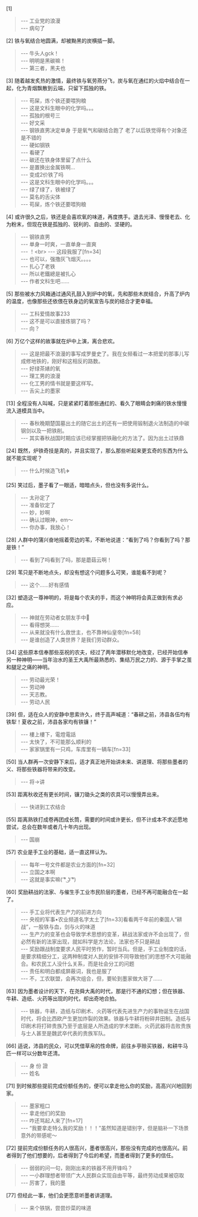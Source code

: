 
[1] 
>--- 工业党的浪漫<br>
>--- 病句了<br>

[2] 铁与氧结合地圆满，却被黝黑的炭横插一脚。
>--- 牛头人gck！<br>
>--- 明明是黑碳嘛！<br>
>--- 第三者，黑夫也<br>

[3] 随着越发炙热的激情，最终铁与氧劳燕分飞，炭与氧在通红的火焰中结合在一起，化为青烟飘散到云端，只留下孤独的铁。
>--- 苟屎，炼个铁还要喂狗粮<br>
>--- 这是文科生眼中的化学吗。。。<br>
>--- 孤独的根号三<br>
>--- 好文采<br>
>--- 钢铁直男决定单身 于是氧气和碳结合跑了 老了以后铁觉得有个对象还是不错的<br>
>--- 硬如钢铁<br>
>--- 看硬了<br>
>--- 碳还在铁身体里留了点什么<br>
>--- 是置换出金属铁啊…<br>
>--- 变成2价铁了吗<br>
>--- 这是文科生眼中的化学吗。。。<br>
>--- 绿了绿了，铁被绿了<br>
>--- 莫名的舌尖体<br>
>--- 苟屎，炼个铁还要喂狗粮<br>

[4] 或许很久之后，铁还是会喜欢氧的味道，再度携手。退去光泽、慢慢老去、化为粉末，但现在铁是孤独的、锐利的、自由的、坚硬的。
>--- 钢铁直男<br>
>--- 单身一时爽，一直单身一直爽<br>
>--- ！\<br>
>--- 这段我服了[fn=34]<br>
>--- 也可以，强撸灰飞烟灭。。。。<br>
>--- 扎心了老铁<br>
>--- 所以老鐵總是被扎心<br>
>--- 作者文科生吧……<br>

[5] 那些被水力风箱通过通风孔鼓入到炉中的氧，先和那些木炭结合，升高了炉内的温度，也像那些还依偎在铁身边的氧宣告与炭的结合才更幸福。
>--- 工科爱情故事233<br>
>--- 这不是可以直接炼钢了吗？<br>
>--- 向？<br>

[6] 万亿个这样的故事就在炉中上演，离合悲欢。
>--- 这是把最不浪漫的事写成罗曼史了。我在女频看过一本把爱的那事儿写成修地铁的，刚好和这相反的路数。<br>
>--- 好绿茶婊的氧<br>
>--- 理工男的浪漫<br>
>--- 化工男的情书就是要这样写。<br>
>--- 舌尖上的墨家<br>

[13] 全程没有人叫喊，只是紧紧盯着那些通红的、看久了眼睛会刺痛的铁水慢慢流入道模具当中。
>--- 春秋晚期楚国墓出土的随它出土的还有一把使用锻制退火法制造的中碳钢剑以及一把铁削。<br>
>--- 其实春秋战国时期应该已经掌握把铁融化的方法了。因为出土过铁鼎<br>

[24] 既然，炉铁奇技是真的，并且实现了，那么那些听起来更玄奇的东西为什么就不能实现呢？
>--- 什么时候造飞机✈️<br>

[25] 笑过后，墨子看了一眼适，暗暗点头，但也没有多说什么。
>--- 太孙定了<br>
>--- 准备钦定了<br>
>--- 妙，妙啊<br>
>--- 确认过眼神，em～<br>
>--- 你办事，我放心！<br>

[28] 人群中的蒲兴奋地摇着旁边的苇，不断地说道：“看到了吗？你看到了吗？那是铁！”
>--- 看到了吗看到了吗，那是蘑菇云啊！<br>

[29] 苇只是不断地点头，却没有想这个问题多么可笑，谁能看不到呢？
>--- 这个……好有感情<br>

[32] 塑造这一尊神明的，将是每个农夫的手，而这个神明将会真正做到有求必应。
>--- 神就在劳动者女朋友手中😤<br>
>--- 看得想哭……<br>
>--- 从来就没有什么救世主，也不靠神仙皇帝[fn=58]<br>
>--- 是谁创造了人类世界？是我们劳动群众。<br>

[34] 这些原本信奉那些巫祝的农夫，经过了两年潜移默化地改变，已经开始信奉另一种神明——当年治水的圣王大禹所最熟悉的、集结万民之力的、源于手掌之茧和腿足之痛的神明。
>--- 劳动最光荣！<br>
>--- 劳动神<br>
>--- 天志教。<br>
>--- 劳动人民<br>

[39] 但，适在众人的安静中思索许久，终于高声喊道：“春耕之前，沛县各伍均有铁犁！夏收之前，沛县各家均有铁镰！”
>--- 樓上樓下，電燈電話<br>
>--- 太快了，不可能那么顺利的<br>
>--- 家家锅里有一只鸡，车库里有一辆车[fn=33]<br>

[50] 当人群再一次安静下来后，适才真正地开始讲未来、讲道理、将那些墨者的义、将那些铁器将带来的改变。
>--- 将→讲<br>

[53] 距离秋收还有更长时间，镰刀锄头之类的农具可以慢慢弄出来。
>--- 快进到工农结合<br>

[55] 距离熟铁打成卷再团成长筒，需要的时间或许更长，但不计成本不求近愿地尝试，总会在数年或者几十年内出现。
>--- 国崩<br>

[57] 农业是手工业的基础，适一直这样认为。
>--- 每年一号文件都是农业方面的[fn=32]<br>
>--- 立国之本啊<br>
>--- 这就是事实嘛( ͡° ͜ʖ ͡°)<br>

[60] 奖励耕战的法家、与催生手工业市民阶层的墨者，已经不再可能融合在一起了。
>--- 手工业将代表生产力的前进方向<br>
>--- 央视的军事•农业频道名字太土了[fn=33]看看两千年前的秦国人“耕战”，一股铁与血，剑与火的味道<br>
>--- 生产力的变革也会导致学术思想的变革，耕战法家或许不会出现了，但必然有新的法家出现，就如科学是方法论，法家也不只是耕战<br>
>--- 奖励跟战制度要求人民平时劳作，暂时当兵。但是，手工业制度的话，是要求精细分工，这两种制度对人民的安排不同导致他们的思想不大可能融合。和农民工人没什么关系，而是社会分工的问题<br>
>--- 责任和明白都成屏蔽词，我也是服了<br>
>--- 不，工农联盟，会再次组合，但，要轮到墨家做大哥了……<br>

[63] 因为墨者设计的天下，在尧舜大禹的时代，那是行不通的幻想；但在铁器、牛耕、造纸、火药等出现的时代，却出奇地合拍。
>--- 铁器，牛耕，造纸与印刷术、火药等代表先进生产力的事物诞生在战国时代，将会比西欧产生更加炸裂的效果。铁器与牛耕将粉碎井田制。造纸与印刷术将打碎贵族乃至于底层是人所造成的学术垄断。火药武器将击败贵族与士人甚至是魏武卒代表的贵族军队。<br>

[66] 适说，沛县的民众，可以凭借草帛的性命牌，前往乡亭赊买铁器，和耕牛马匹一样可以分数年还清。
>--- 身 份 證<br>
>--- 姓名<br>

[71] 到时候那些提前完成份额任务的，便可以拿走他么你的奖励，高高兴兴地回到家。
>--- 墨家粗口<br>
>--- 拿走他们的奖励<br>
>--- 咋还骂起人来了[fn=17]<br>
>--- “我要拿走特么我的奖励！！！”虽然知道是错别字，但是脑补一下场景意外的带感呢～<br>

[72] 提前完成份额任务的人很高兴，墨者很高兴，那些没有完成的也很高兴。前者得到了他们想要的，后者得到了今后的希望，而墨者得到了更多的信任。
>--- 弱弱的问一句，刚刚出来的铁器不用开锋吗？<br>
>--- 一小群理想者带领广大人民群众实现自由平等，最终劳动成果被窃取<br>
>--- 厉害了，我的墨<br>

[77] 但经此一事，他们会更愿意听墨者讲道理。
>--- 来个铁锅，尝尝炒菜的味道<br>
